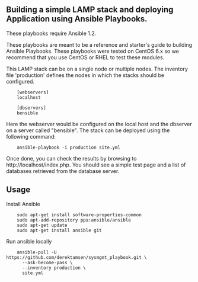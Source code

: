 Building a simple LAMP stack and deploying Application using Ansible Playbooks.
-------------------------------------------

These playbooks require Ansible 1.2.

These playbooks are meant to be a reference and starter's guide to building
Ansible Playbooks. These playbooks were tested on CentOS 6.x so we recommend
that you use CentOS or RHEL to test these modules.

This LAMP stack can be on a single node or multiple nodes. The inventory file
'production' defines the nodes in which the stacks should be configured.

        [webservers]
        localhost

        [dbservers]
        bensible

Here the webserver would be configured on the local host and the dbserver on a
server called "bensible". The stack can be deployed using the following
command:

        ansible-playbook -i production site.yml

Once done, you can check the results by browsing to http://localhost/index.php.
You should see a simple test page and a list of databases retrieved from the
database server.

Usage
-----
Install Ansible

        sudo apt-get install software-properties-common
        sudo apt-add-repository ppa:ansible/ansible
        sudo apt-get update
        sudo apt-get install ansible git

Run ansible locally

        ansible-pull -U https://github.com/derektamsen/sysmgmt_playbook.git \
          --ask-become-pass \
          --inventory production \
          site.yml
